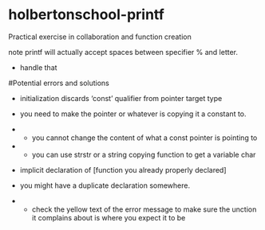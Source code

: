 # holbertonschool-printf
Practical exercise in collaboration and function creation

note printf will actually accept spaces between specifier % and letter.

- handle that

#Potential errors and solutions


* initialization discards ‘const’ qualifier from pointer target type

- you need to make the pointer or whatever is copying it a constant to.

- - you cannot change the content of what a const pointer is pointing to

- - you can use strstr or a string copying function to get a variable char

* implicit declaration of [function you already properly declared]

- you might have a duplicate declaration somewhere.

- - check the yellow text of the error message to make sure the unction it complains about is where you expect it to be
